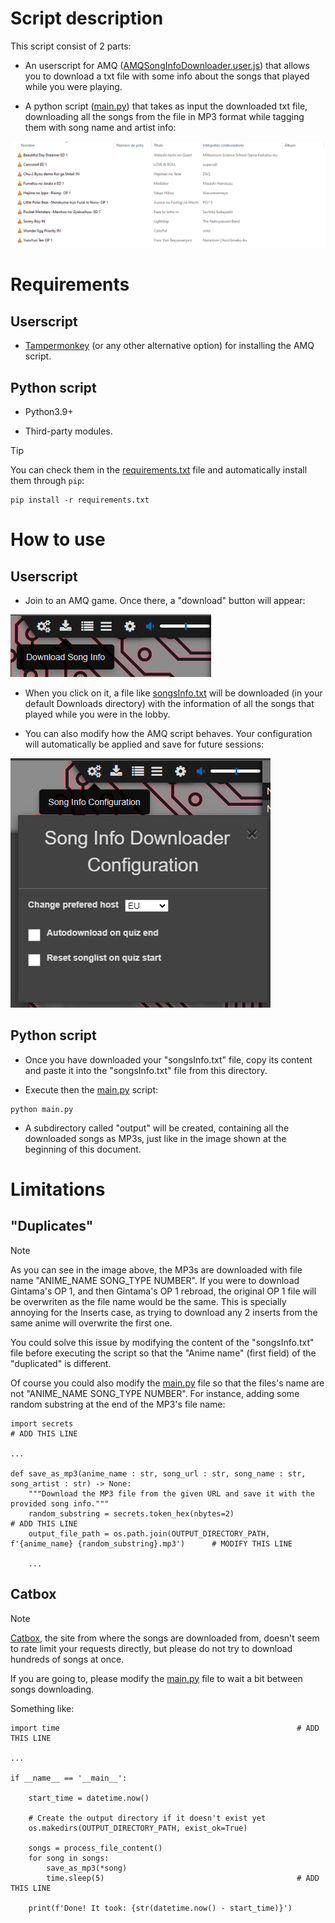 # Script description

This script consist of 2 parts:

- An userscript for AMQ ([AMQSongInfoDownloader.user.js](AMQSongInfoDownloader.user.js)) that allows you to download a txt file with some info about the songs that played while you were playing.

- A python script ([main.py](main.py)) that takes as input the downloaded txt file, downloading all the songs from the file in MP3 format while tagging them with song name and artist info:

![OutputExample](images/output.png)


# Requirements

## Userscript

- [Tampermonkey](https://www.tampermonkey.net/) (or any other alternative option) for installing the AMQ script.

## Python script

- Python3.9+

- Third-party modules.

> [!TIP]
> You can check them in the [requirements.txt](requirements.txt) file and automatically install them through `pip`:
> 
> ```
> pip install -r requirements.txt
> ```


# How to use

## Userscript

- Join to an AMQ game. Once there, a "download" button will appear:

![DownloadButton](images/download_button.png)

- When you click on it, a file like [songsInfo.txt](songsInfo.txt) will be downloaded (in your default Downloads directory) with the information of all the songs that played while you were in the lobby.

- You can also modify how the AMQ script behaves. Your configuration will automatically be applied and save for future sessions: 

![ScriptConfiguration](images/configuration.png)

## Python script

- Once you have downloaded your "songsInfo.txt" file, copy its content and paste it into the "songsInfo.txt" file from this directory.

- Execute then the [main.py](main.py) script:

```
python main.py
```

- A subdirectory called "output" will be created, containing all the downloaded songs as MP3s, just like in the image shown at the beginning of this document.


# Limitations

## "Duplicates"

> [!NOTE]
> As you can see in the image above, the MP3s are downloaded with file name "ANIME_NAME SONG_TYPE NUMBER".
> If you were to download Gintama's OP 1, and then Gintama's OP 1 rebroad, the original OP 1 file will be overwriten as the file name would be the same.
> This is specially annoying for the Inserts case, as trying to download any 2 inserts from the same anime will overwrite the first one.

You could solve this issue by modifying the content of the "songsInfo.txt" file before executing the script so that the "Anime name" (first field) of the "duplicated" is different.

Of course you could also modify the [main.py](main.py) file so that the files's name are not "ANIME_NAME SONG_TYPE NUMBER". For instance, adding some random substring at the end of the MP3's file name:

```
import secrets                                                                                          # ADD THIS LINE

...

def save_as_mp3(anime_name : str, song_url : str, song_name : str, song_artist : str) -> None:
    """Download the MP3 file from the given URL and save it with the provided song info."""
    random_substring = secrets.token_hex(nbytes=2)                                                      # ADD THIS LINE
    output_file_path = os.path.join(OUTPUT_DIRECTORY_PATH, f'{anime_name} {random_substring}.mp3')      # MODIFY THIS LINE

    ...
```

## Catbox

> [!NOTE]
> [Catbox](https://catbox.moe/), the site from where the songs are downloaded from, doesn't seem to rate limit your requests directly, but please do not try to download hundreds of songs at once.

If you are going to, please modify the [main.py](main.py) file to wait a bit between songs downloading.

Something like:

```
import time                                                     # ADD THIS LINE

...

if __name__ == '__main__':

    start_time = datetime.now()

    # Create the output directory if it doesn't exist yet
    os.makedirs(OUTPUT_DIRECTORY_PATH, exist_ok=True)

    songs = process_file_content()
    for song in songs:
        save_as_mp3(*song)
        time.sleep(5)                                           # ADD THIS LINE

    print(f'Done! It took: {str(datetime.now() - start_time)}')

```
